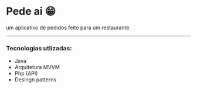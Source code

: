 # Pede ai 😁
um aplicativo de pedidos feito para um restaurante.
<hr/>

### Tecnologias utlizadas: 

- Java
- Arquitetura MVVM
- Php (API)
- Desingn patterns
